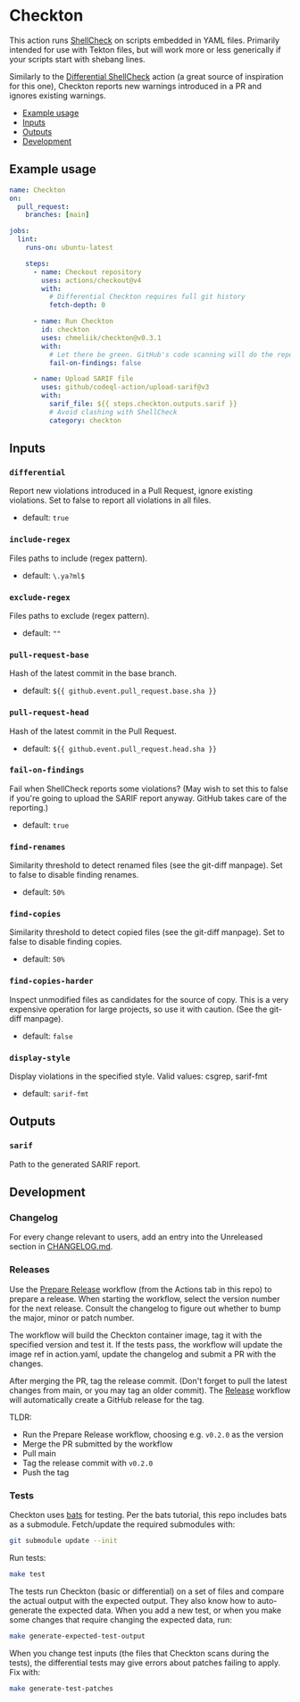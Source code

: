 # Checkton

This action runs [ShellCheck][shellcheck] on scripts embedded in YAML files.
Primarily intended for use with Tekton files, but will work more or less generically
if your scripts start with shebang lines.

Similarly to the [Differential ShellCheck][differential-shellcheck] action
(a great source of inspiration for this one), Checkton reports new warnings
introduced in a PR and ignores existing warnings.

* [Example usage](#example-usage)
* [Inputs](#inputs)
* [Outputs](#outputs)
* [Development](#development)

## Example usage

```yaml
name: Checkton
on:
  pull_request:
    branches: [main]

jobs:
  lint:
    runs-on: ubuntu-latest

    steps:
      - name: Checkout repository
        uses: actions/checkout@v4
        with:
          # Differential Checkton requires full git history
          fetch-depth: 0

      - name: Run Checkton
        id: checkton
        uses: chmeliik/checkton@v0.3.1
        with:
          # Let there be green. GitHub's code scanning will do the reporting.
          fail-on-findings: false

      - name: Upload SARIF file
        uses: github/codeql-action/upload-sarif@v3
        with:
          sarif_file: ${{ steps.checkton.outputs.sarif }}
          # Avoid clashing with ShellCheck
          category: checkton
```

<!-- <automated> -->

## Inputs

### `differential`

Report new violations introduced in a Pull Request, ignore existing violations.
Set to false to report all violations in all files.

* default: `true`

### `include-regex`

Files paths to include (regex pattern).

* default: `\.ya?ml$`

### `exclude-regex`

Files paths to exclude (regex pattern).

* default: `""`

### `pull-request-base`

Hash of the latest commit in the base branch.

* default: `${{ github.event.pull_request.base.sha }}`

### `pull-request-head`

Hash of the latest commit in the Pull Request.

* default: `${{ github.event.pull_request.head.sha }}`

### `fail-on-findings`

Fail when ShellCheck reports some violations? (May wish to set this to false if
you're going to upload the SARIF report anyway. GitHub takes care of the
reporting.)

* default: `true`

### `find-renames`

Similarity threshold to detect renamed files (see the git-diff manpage). Set to
false to disable finding renames.

* default: `50%`

### `find-copies`

Similarity threshold to detect copied files (see the git-diff manpage). Set to
false to disable finding copies.

* default: `50%`

### `find-copies-harder`

Inspect unmodified files as candidates for the source of copy. This is a very
expensive operation for large projects, so use it with caution. (See the
git-diff manpage).

* default: `false`

### `display-style`

Display violations in the specified style. Valid values: csgrep, sarif-fmt

* default: `sarif-fmt`

## Outputs

### `sarif`

Path to the generated SARIF report.

<!-- </automated> -->

## Development

### Changelog

For every change relevant to users, add an entry into the Unreleased section in
[CHANGELOG.md](./CHANGELOG.md).

### Releases

Use the [Prepare Release](.github/workflows/prepare-release.yaml) workflow (from
the Actions tab in this repo) to prepare a release. When starting the workflow, select
the version number for the next release. Consult the changelog to figure out whether
to bump the major, minor or patch number.

The workflow will build the Checkton container image, tag it with the specified
version and test it. If the tests pass, the workflow will update the image ref in
action.yaml, update the changelog and submit a PR with the changes.

After merging the PR, tag the release commit. (Don't forget to pull the latest changes
from main, or you may tag an older commit). The [Release](.github/workflows/release.yaml)
workflow will automatically create a GitHub release for the tag.

TLDR:

* Run the Prepare Release workflow, choosing e.g. `v0.2.0` as the version
* Merge the PR submitted by the workflow
* Pull main
* Tag the release commit with `v0.2.0`
* Push the tag

### Tests

Checkton uses [bats] for testing. Per the bats tutorial, this repo includes bats
as a submodule. Fetch/update the required submodules with:

```bash
git submodule update --init
```

Run tests:

```bash
make test
```

The tests run Checkton (basic or differential) on a set of files and compare the
actual output with the expected output. They also know how to auto-generate the
expected data. When you add a new test, or when you make some changes that require
changing the expected data, run:

```bash
make generate-expected-test-output
```

When you change test inputs (the files that Checkton scans during the tests), the
differential tests may give errors about patches failing to apply. Fix with:

```bash
make generate-test-patches
```

[shellcheck]: https://www.shellcheck.net/wiki/Home
[differential-shellcheck]: https://github.com/redhat-plumbers-in-action/differential-shellcheck
[bats]: https://bats-core.readthedocs.io/en/stable/
